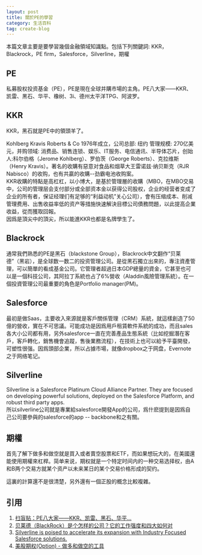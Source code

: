 ```yaml
---
layout: post
title: 關於PE的學習
category: 生活百科
tag: create-blog
---
```


本篇文章主要是要學習幾個金融領域知識點。包括下列關鍵詞: KKR， Blackrock，PE firm，Salesforce，Silverline，期權

## PE
私募股权投资基金（PE），PE是現在全球并購市場的主角。PE八大家——KKR、凯雷、黑石、华平、橡树、3i、德州太平洋TPG、阿波罗。

## KKR
KKR，黑石就是PE中的領頭羊了。  

Kohlberg Kravis Roberts & Co 1976年成立，公司总部: 纽约 管理规模: 270亿美元，并购领域: 消费品、销售连锁、娱乐、IT服务、电信通讯、半导体芯片，创始人:科尔伯格（Jerome Kohlberg）、罗伯茨（George Roberts）、克拉维斯（Henry Kravis）。著名的收購有惡意对食品和烟草大王雷诺兹·纳贝斯克（RJR Nabisco）的收购，也有共贏的收購--劲霸电池收购案。  
KKR收購的特點是高杠杠，以小博大，是基於管理層的收購（MBO，在MBO交易中，公司的管理层会支付部分或全部资本金以获得公司股权，企业的经营者变成了企业的所有者，保证经理们有足够的“利益动机”关心公司），會有压缩成本、削减管理费用、出售收益率低的资产等措施快速解決目標公司債務問題，以此提高企業收益，從而獲取回報。  
因爲是頂尖中的頂尖，所以能進KKR也都是名牌學生了。

## Blackrock
通常我們熟悉的PE是黑石（blackstone Group），Blackrock中文翻作“贝莱德”（黑岩），是全球数一数二的投资管理公司。是從黑石獨立出來的，專注資產管理，可以簡單的看成基金公司。它管理者超過日本GDP總量的資金，它甚至也可以是一個科技公司，其阿拉丁系統也占了6%營收（Aladdin風險管理系統）。在一個投資管理公司最重要的角色是Portfolio manager(PM)。

## Salesforce
最初是做Saas，主要收入來源就是客戶關係管理（CRM）系統，就這樣創造了50億的營收，實在不可思議。可能成功是因爲用戶租賃軟件系統的成功，而且sales各大小公司都有用，另外salesforce一直在完善產品生態系統（比如挖掘潛在客戶，客戶轉化，銷售機會追蹤，售後業務流程），在技術上也可以給予平臺開發，可塑性很强。因爲頭部企業，所以占據市場，就像dropbox之于网盘，Evernote之于网络笔记。

## Silverline
Silverline is a Salesforce Platinum Cloud Alliance Partner. They are focused on developing powerful solutions, deployed on the Salesforce Platform, and robust third party apps.  
所以silverline公司就是專業給salesforce開發App的公司，爲什麽提到是因爲自己公司要參與的salesforce的app -- backbone和之有關。

## 期權
首先了解下做多和做空就是買入或者賣空股票和ETF，而如果想玩大的，在美國還能使用期權來杠桿。简单来说，期权就是一个特定时间内的一种交易选择权，由A和B两个交易方就某个资产以未来某日的某个交易价格形成的契约。

這裏的計算還不是很清楚，另外還有一個正股的概念比較複雜。

## 引用
1. [扫盲贴：PE八大家——KKR、凯雷、黑石、华平...](https://www.douban.com/group/topic/36730018/)
2. [贝莱德（BlackRock）是个怎样的公司？它的工作强度和四大如何对](https://www.zhihu.com/question/20845259/answer/886762512)
3. [Silverline is poised to accelerate its expansion with Industry Focused Salesforce solutions.](https://www.globenewswire.com/news-release/2018/03/02/1413927/0/en/Silverline-Takes-on-Growth-Partner-With-Investment-From-Pamlico-Capital.html)
4. [美股期权(Option) - 做多和做空的工具](https://zhuanlan.zhihu.com/p/59059660)






